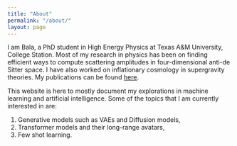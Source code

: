 ```yaml
---
title: "About"
permalink: "/about/"
layout: page
---
```


I am Bala, a PhD student in High Energy Physics at Texas A&M University, College Station. Most of my research in physics has been on finding efficient ways to compute scattering amplitudes in four-dimensional anti-de Sitter space. I have also worked on inflationary cosmology in supergravity theories. My publications can be found [here](https://inspirehep.net/literature?sort=mostrecent&size=25&page=1&q=a%20B.Nagaraj.1&ui-citation-summary=true).

This website is here to mostly document my explorations in machine learning and artificial intelligence. Some of the topics that I am currently interested in are:

1. Generative models such as VAEs and Diffusion models, 
2. Transformer models and their long-range avatars,
3. Few shot learning.
